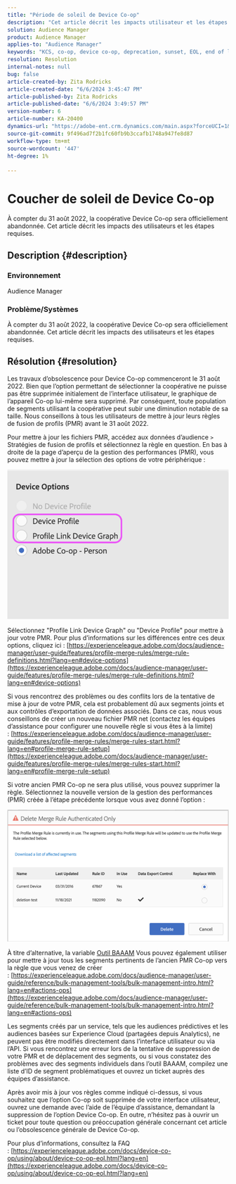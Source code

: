 ```yaml
---
title: "Période de soleil de Device Co-op"
description: "Cet article décrit les impacts utilisateur et les étapes requises pour l’obsolescence du créneau de Device Co-op"
solution: Audience Manager
product: Audience Manager
applies-to: "Audience Manager"
keywords: "KCS, co-op, device co-op, deprecation, sunset, EOL, end of life, PMR, profile merge rule, device combinaison, device profile"
resolution: Resolution
internal-notes: null
bug: false
article-created-by: Zita Rodricks
article-created-date: "6/6/2024 3:45:47 PM"
article-published-by: Zita Rodricks
article-published-date: "6/6/2024 3:49:57 PM"
version-number: 6
article-number: KA-20400
dynamics-url: "https://adobe-ent.crm.dynamics.com/main.aspx?forceUCI=1&pagetype=entityrecord&etn=knowledgearticle&id=6d27e0d5-1b24-ef11-840a-000d3a372703"
source-git-commit: 9f496ad7f2b1fc60fb9b3ccafb1748a947fe8d87
workflow-type: tm+mt
source-wordcount: '447'
ht-degree: 1%

---
```


# Coucher de soleil de Device Co-op


À compter du 31 août 2022, la coopérative Device Co-op sera officiellement abandonnée. Cet article décrit les impacts des utilisateurs et les étapes requises.

## Description {#description}


### Environnement

Audience Manager

### Problème/Systèmes

À compter du 31 août 2022, la coopérative Device Co-op sera officiellement abandonnée. Cet article décrit les impacts des utilisateurs et les étapes requises.


## Résolution {#resolution}


Les travaux d’obsolescence pour Device Co-op commenceront le 31 août 2022. Bien que l’option permettant de sélectionner la coopérative ne puisse pas être supprimée initialement de l’interface utilisateur, le graphique de l’appareil Co-op lui-même sera supprimé. Par conséquent, toute population de segments utilisant la coopérative peut subir une diminution notable de sa taille. Nous conseillons à tous les utilisateurs de mettre à jour leurs règles de fusion de profils (PMR) avant le 31 août 2022.

Pour mettre à jour les fichiers PMR, accédez aux données d’audience `>`  Stratégies de fusion de profils et sélectionnez la règle en question. En bas à droite de la page d’aperçu de la gestion des performances (PMR), vous pouvez mettre à jour la sélection des options de votre périphérique :

![](assets/29cf3d52-d61f-ed11-b83e-0022480868ff.png)

Sélectionnez &quot;Profile Link Device Graph&quot; ou &quot;Device Profile&quot; pour mettre à jour votre PMR. Pour plus d’informations sur les différences entre ces deux options, cliquez ici : [https://experienceleague.adobe.com/docs/audience-manager/user-guide/features/profile-merge-rules/merge-rule-definitions.html?lang=en#device-options](https://experienceleague.adobe.com/docs/audience-manager/user-guide/features/profile-merge-rules/merge-rule-definitions.html?lang=en#device-options)

Si vous rencontrez des problèmes ou des conflits lors de la tentative de mise à jour de votre PMR, cela est probablement dû aux segments joints et aux contrôles d’exportation de données associés. Dans ce cas, nous vous conseillons de créer un nouveau fichier PMR net (contactez les équipes d’assistance pour configurer une nouvelle règle si vous êtes à la limite) : [https://experienceleague.adobe.com/docs/audience-manager/user-guide/features/profile-merge-rules/merge-rules-start.html?lang=en#profile-merge-rule-setup](https://experienceleague.adobe.com/docs/audience-manager/user-guide/features/profile-merge-rules/merge-rules-start.html?lang=en#profile-merge-rule-setup)

Si votre ancien PMR Co-op ne sera plus utilisé, vous pouvez supprimer la règle. Sélectionnez la nouvelle version de la gestion des performances (PMR) créée à l’étape précédente lorsque vous avez donné l’option :

![](assets/82d7968f-9950-ed11-bba2-0022480868ff.png)

À titre d’alternative, la variable [Outil BAAAM](https://experienceleague.adobe.com/docs/audience-manager/user-guide/reference/bulk-management-tools/bulk-management-intro.html?lang=en) Vous pouvez également utiliser pour mettre à jour tous les segments pertinents de l’ancien PMR Co-op vers la règle que vous venez de créer : [https://experienceleague.adobe.com/docs/audience-manager/user-guide/reference/bulk-management-tools/bulk-management-intro.html?lang=en#actions-ops](https://experienceleague.adobe.com/docs/audience-manager/user-guide/reference/bulk-management-tools/bulk-management-intro.html?lang=en#actions-ops)

Les segments créés par un service, tels que les audiences prédictives et les audiences basées sur Experience Cloud (partagées depuis Analytics), ne peuvent pas être modifiés directement dans l’interface utilisateur ou via l’API. Si vous rencontrez une erreur lors de la tentative de suppression de votre PMR et de déplacement des segments, ou si vous constatez des problèmes avec des segments individuels dans l’outil BAAAM, compilez une liste d’ID de segment problématiques et ouvrez un ticket auprès des équipes d’assistance. 

Après avoir mis à jour vos règles comme indiqué ci-dessus, si vous souhaitez que l’option Co-op soit supprimée de votre interface utilisateur, ouvrez une demande avec l’aide de l’équipe d’assistance, demandant la suppression de l’option Device Co-op. En outre, n’hésitez pas à ouvrir un ticket pour toute question ou préoccupation générale concernant cet article ou l’obsolescence générale de Device Co-op.

Pour plus d’informations, consultez la FAQ : [https://experienceleague.adobe.com/docs/device-co-op/using/about/device-co-op-eol.html?lang=en](https://experienceleague.adobe.com/docs/device-co-op/using/about/device-co-op-eol.html?lang=en)
